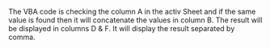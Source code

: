 The VBA code is checking the column A in the activ Sheet and if the same value is found then it will concatenate the values in column B. 
The result will be displayed in columns D & F.
It will display the result separated by comma.
